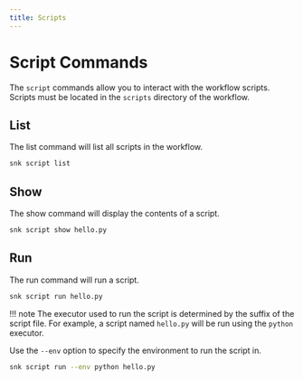 ```yaml
---
title: Scripts
---
```


# Script Commands

The `script` commands allow you to interact with the workflow scripts. Scripts must be located in the `scripts` directory of the workflow.

## List

The list command will list all scripts in the workflow.

```bash
snk script list
```

## Show

The show command will display the contents of a script.

```bash
snk script show hello.py
```

## Run

The run command will run a script.

```bash
snk script run hello.py
```

!!! note
    The executor used to run the script is determined by the suffix of the script file. For example, a script named `hello.py` will be run using the `python` executor.

Use the `--env` option to specify the environment to run the script in.

```bash
snk script run --env python hello.py
```

